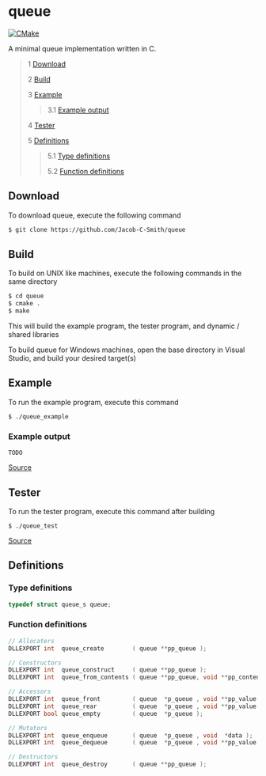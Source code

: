 # queue
[![CMake](https://github.com/Jacob-C-Smith/queue/actions/workflows/cmake.yml/badge.svg)](https://github.com/Jacob-C-Smith/queue/actions/workflows/cmake.yml)

 A minimal queue implementation written in C. 
 
 > 1 [Download](#download)
 >
 > 2 [Build](#build)
 >
 > 3 [Example](#example)
 >
 >> 3.1 [Example output](#example-output)
 >
 > 4 [Tester](#tester)
 >
 > 5 [Definitions](#definitions)
 >
 >> 5.1 [Type definitions](#type-definitions)
 >>
 >> 5.2 [Function definitions](#function-definitions)

 ## Download
 To download queue, execute the following command
 ```bash
 $ git clone https://github.com/Jacob-C-Smith/queue
 ```
 ## Build
 To build on UNIX like machines, execute the following commands in the same directory
 ```bash
 $ cd queue
 $ cmake .
 $ make
 ```
  This will build the example program, the tester program, and dynamic / shared libraries

  To build queue for Windows machines, open the base directory in Visual Studio, and build your desired target(s)
 ## Example
 To run the example program, execute this command
 ```
 $ ./queue_example
 ```
 ### Example output
 ```
 TODO
 ```
 [Source](main.c)
## Tester
 To run the tester program, execute this command after building
 ```
 $ ./queue_test
 ```
 [Source](queue_test.c)
 ## Definitions
 ### Type definitions
 ```c
 typedef struct queue_s queue;
 ```
 ### Function definitions
 ```c 
// Allocaters
DLLEXPORT int  queue_create        ( queue **pp_queue );

// Constructors
DLLEXPORT int  queue_construct     ( queue **pp_queue );
DLLEXPORT int  queue_from_contents ( queue **pp_queue, void **pp_contents, size_t size );

// Accessors
DLLEXPORT int  queue_front         ( queue  *p_queue , void **pp_value );
DLLEXPORT int  queue_rear          ( queue  *p_queue , void **pp_value );
DLLEXPORT bool queue_empty         ( queue  *p_queue );

// Mutators
DLLEXPORT int  queue_enqueue       ( queue  *p_queue , void  *data );
DLLEXPORT int  queue_dequeue       ( queue  *p_queue , void **pp_value );

// Destructors
DLLEXPORT int  queue_destroy       ( queue **pp_queue );
 ```

